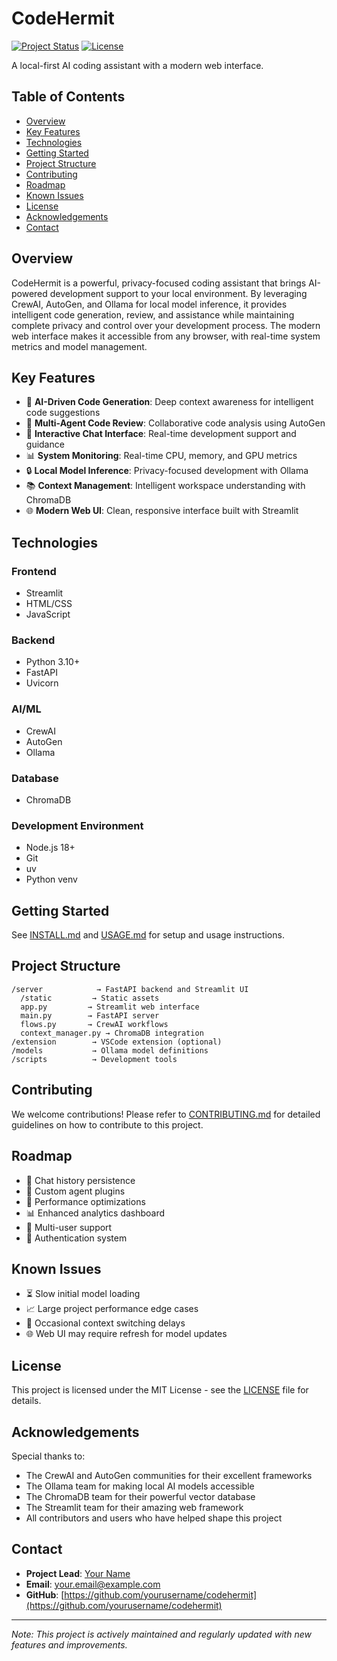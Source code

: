 # CodeHermit

[![Project Status](https://img.shields.io/badge/status-Actively%20Maintained-brightgreen)](https://github.com/yourusername/codehermit)
[![License](https://img.shields.io/badge/license-MIT-blue.svg)](LICENSE)

A local-first AI coding assistant with a modern web interface.

## Table of Contents
- [Overview](#overview)
- [Key Features](#key-features)
- [Technologies](#technologies)
- [Getting Started](#getting-started)
- [Project Structure](#project-structure)
- [Contributing](#contributing)
- [Roadmap](#roadmap)
- [Known Issues](#known-issues)
- [License](#license)
- [Acknowledgements](#acknowledgements)
- [Contact](#contact)

## Overview

CodeHermit is a powerful, privacy-focused coding assistant that brings AI-powered development support to your local environment. By leveraging CrewAI, AutoGen, and Ollama for local model inference, it provides intelligent code generation, review, and assistance while maintaining complete privacy and control over your development process. The modern web interface makes it accessible from any browser, with real-time system metrics and model management.

## Key Features

- 🤖 **AI-Driven Code Generation**: Deep context awareness for intelligent code suggestions
- 👥 **Multi-Agent Code Review**: Collaborative code analysis using AutoGen
- 💬 **Interactive Chat Interface**: Real-time development support and guidance
- 📊 **System Monitoring**: Real-time CPU, memory, and GPU metrics
- 🔒 **Local Model Inference**: Privacy-focused development with Ollama
- 📚 **Context Management**: Intelligent workspace understanding with ChromaDB
- 🌐 **Modern Web UI**: Clean, responsive interface built with Streamlit

## Technologies

### Frontend
- Streamlit
- HTML/CSS
- JavaScript

### Backend
- Python 3.10+
- FastAPI
- Uvicorn

### AI/ML
- CrewAI
- AutoGen
- Ollama

### Database
- ChromaDB

### Development Environment
- Node.js 18+
- Git
- uv
- Python venv

## Getting Started

See [INSTALL.md](INSTALL.md) and [USAGE.md](USAGE.md) for setup and usage instructions.

## Project Structure

```
/server            → FastAPI backend and Streamlit UI
  /static         → Static assets
  app.py         → Streamlit web interface
  main.py        → FastAPI server
  flows.py       → CrewAI workflows
  context_manager.py → ChromaDB integration
/extension        → VSCode extension (optional)
/models           → Ollama model definitions
/scripts          → Development tools
```

## Contributing

We welcome contributions! Please refer to [CONTRIBUTING.md](CONTRIBUTING.md) for detailed guidelines on how to contribute to this project.

## Roadmap

- 📝 Chat history persistence
- 🔌 Custom agent plugins
- 🚀 Performance optimizations
- 📊 Enhanced analytics dashboard
- 🔄 Multi-user support
- 🔐 Authentication system

## Known Issues

- ⏳ Slow initial model loading
- 📈 Large project performance edge cases
- 🔄 Occasional context switching delays
- 🌐 Web UI may require refresh for model updates

## License

This project is licensed under the MIT License - see the [LICENSE](LICENSE) file for details.

## Acknowledgements

Special thanks to:
- The CrewAI and AutoGen communities for their excellent frameworks
- The Ollama team for making local AI models accessible
- The ChromaDB team for their powerful vector database
- The Streamlit team for their amazing web framework
- All contributors and users who have helped shape this project

## Contact

- **Project Lead**: [Your Name](https://github.com/yourusername)
- **Email**: your.email@example.com
- **GitHub**: [https://github.com/yourusername/codehermit](https://github.com/yourusername/codehermit)

---

*Note: This project is actively maintained and regularly updated with new features and improvements.* 